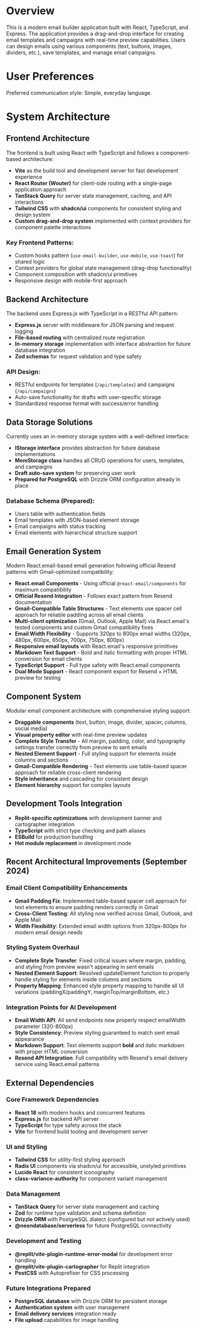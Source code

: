# Overview

This is a modern email builder application built with React, TypeScript, and Express. The application provides a drag-and-drop interface for creating email templates and campaigns with real-time preview capabilities. Users can design emails using various components (text, buttons, images, dividers, etc.), save templates, and manage email campaigns.

# User Preferences

Preferred communication style: Simple, everyday language.

# System Architecture

## Frontend Architecture

The frontend is built using React with TypeScript and follows a component-based architecture:

- **Vite** as the build tool and development server for fast development experience
- **React Router (Wouter)** for client-side routing with a single-page application approach
- **TanStack Query** for server state management, caching, and API interactions
- **Tailwind CSS** with **shadcn/ui** components for consistent styling and design system
- **Custom drag-and-drop system** implemented with context providers for component palette interactions

### Key Frontend Patterns:
- Custom hooks pattern (`use-email-builder`, `use-mobile`, `use-toast`) for shared logic
- Context providers for global state management (drag-drop functionality)
- Component composition with shadcn/ui primitives
- Responsive design with mobile-first approach

## Backend Architecture

The backend uses Express.js with TypeScript in a RESTful API pattern:

- **Express.js** server with middleware for JSON parsing and request logging
- **File-based routing** with centralized route registration
- **In-memory storage** implementation with interface abstraction for future database integration
- **Zod schemas** for request validation and type safety

### API Design:
- RESTful endpoints for templates (`/api/templates`) and campaigns (`/api/campaigns`)
- Auto-save functionality for drafts with user-specific storage
- Standardized response format with success/error handling

## Data Storage Solutions

Currently uses an in-memory storage system with a well-defined interface:

- **IStorage interface** provides abstraction for future database implementations
- **MemStorage class** handles all CRUD operations for users, templates, and campaigns
- **Draft auto-save system** for preserving user work
- **Prepared for PostgreSQL** with Drizzle ORM configuration already in place

### Database Schema (Prepared):
- Users table with authentication fields
- Email templates with JSON-based element storage
- Email campaigns with status tracking
- Email elements with hierarchical structure support

## Email Generation System

Modern React.email-based email generation following official Resend patterns with Gmail-optimized compatibility:

- **React.email Components** - Using official `@react-email/components` for maximum compatibility
- **Official Resend Integration** - Follows exact pattern from Resend documentation
- **Gmail-Compatible Table Structures** - Text elements use spacer cell approach for reliable padding across all email clients
- **Multi-client optimization** (Gmail, Outlook, Apple Mail) via React.email's tested components and custom Gmail compatibility fixes
- **Email Width Flexibility** - Supports 320px to 800px email widths (320px, 480px, 600px, 650px, 700px, 750px, 800px)
- **Responsive email layouts** with React.email's responsive primitives
- **Markdown Text Support** - Bold and italic formatting with proper HTML conversion for email clients
- **TypeScript Support** - Full type safety with React.email components
- **Dual Mode Support** - React component export for Resend + HTML preview for testing

## Component System

Modular email component architecture with comprehensive styling support:

- **Draggable components** (text, button, image, divider, spacer, columns, social media)
- **Visual property editor** with real-time preview updates
- **Complete Style Transfer** - All margin, padding, color, and typography settings transfer correctly from preview to sent emails
- **Nested Element Support** - Full styling support for elements inside columns and sections
- **Gmail-Compatible Rendering** - Text elements use table-based spacer approach for reliable cross-client rendering
- **Style inheritance** and cascading for consistent design
- **Element hierarchy** support for complex layouts

## Development Tools Integration

- **Replit-specific optimizations** with development banner and cartographer integration
- **TypeScript** with strict type checking and path aliases
- **ESBuild** for production bundling
- **Hot module replacement** in development mode

## Recent Architectural Improvements (September 2024)

### Email Client Compatibility Enhancements
- **Gmail Padding Fix**: Implemented table-based spacer cell approach for text elements to ensure padding renders correctly in Gmail
- **Cross-Client Testing**: All styling now verified across Gmail, Outlook, and Apple Mail
- **Width Flexibility**: Extended email width options from 320px-800px for modern email design needs

### Styling System Overhaul
- **Complete Style Transfer**: Fixed critical issues where margin, padding, and styling from preview wasn't appearing in sent emails
- **Nested Element Support**: Resolved updateElement function to properly handle styling for elements inside columns and sections
- **Property Mapping**: Enhanced style property mapping to handle all UI variations (paddingX/paddingY, marginTop/marginBottom, etc.)

### Integration Points for AI Development
- **Email Width API**: All send endpoints now properly respect emailWidth parameter (320-800px)
- **Style Consistency**: Preview styling guaranteed to match sent email appearance
- **Markdown Support**: Text elements support **bold** and *italic* markdown with proper HTML conversion
- **Resend API Integration**: Full compatibility with Resend's email delivery service using React.email patterns

## External Dependencies

### Core Framework Dependencies
- **React 18** with modern hooks and concurrent features
- **Express.js** for backend API server
- **TypeScript** for type safety across the stack
- **Vite** for frontend build tooling and development server

### UI and Styling
- **Tailwind CSS** for utility-first styling approach
- **Radix UI** components via shadcn/ui for accessible, unstyled primitives
- **Lucide React** for consistent iconography
- **class-variance-authority** for component variant management

### Data Management
- **TanStack Query** for server state management and caching
- **Zod** for runtime type validation and schema definition
- **Drizzle ORM** with PostgreSQL dialect (configured but not actively used)
- **@neondatabase/serverless** for future PostgreSQL connectivity

### Development and Testing
- **@replit/vite-plugin-runtime-error-modal** for development error handling
- **@replit/vite-plugin-cartographer** for Replit integration
- **PostCSS** with Autoprefixer for CSS processing

### Future Integrations Prepared
- **PostgreSQL database** with Drizzle ORM for persistent storage
- **Authentication system** with user management
- **Email delivery services** integration ready
- **File upload** capabilities for image handling